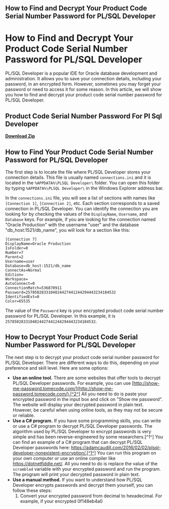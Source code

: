 ## How to Find and Decrypt Your Product Code Serial Number Password for PL/SQL Developer

  
# How to Find and Decrypt Your Product Code Serial Number Password for PL/SQL Developer
 
PL/SQL Developer is a popular IDE for Oracle database development and administration. It allows you to save your connection details, including your password, in an encrypted form. However, sometimes you may forget your password or need to access it for some reason. In this article, we will show you how to find and decrypt your product code serial number password for PL/SQL Developer.
 
## Product Code Serial Number Password For Pl Sql Developer


[**Download Zip**](https://www.google.com/url?q=https%3A%2F%2Furlgoal.com%2F2tL8zM&sa=D&sntz=1&usg=AOvVaw0UTEXGpWLRBD_1mWzDh3V-)

 
## How to Find Your Product Code Serial Number Password for PL/SQL Developer
 
The first step is to locate the file where PL/SQL Developer stores your connection details. This file is usually named `connections.ini` and it is located in the `%APPDATA%\PLSQL Developer\` folder. You can open this folder by typing `%APPDATA%\PLSQL Developer\` in the Windows Explorer address bar.
 
In the `connections.ini` file, you will see a list of sections with names like `[Connection 1]`, `[Connection 2]`, etc. Each section corresponds to a saved connection in PL/SQL Developer. You can identify the connection you are looking for by checking the values of the `DisplayName`, `Username`, and `Database` keys. For example, if you are looking for the connection named "Oracle Production" with the username "user" and the database "db\_host:1521/db\_name", you will look for a section like this:

    [Connection 7]
    DisplayName=Oracle Production
    IsFolder=0
    Number=7
    Parent=2
    Username=user
    Database=db_host:1521/db_name
    ConnectAs=Normal
    Edition=
    Workspace=
    AutoConnect=0
    ConnectionMatch=536870911
    Password=2578502833104824427441244294443234184532
    IdentifiedExt=0
    Color=65535

The value of the `Password` key is your encrypted product code serial number password for PL/SQL Developer. In this example, it is `2578502833104824427441244294443234184532`.
 
## How to Decrypt Your Product Code Serial Number Password for PL/SQL Developer
 
The next step is to decrypt your product code serial number password for PL/SQL Developer. There are different ways to do this, depending on your preference and skill level. Here are some options:
 
- **Use an online tool.** There are some websites that offer tools to decrypt PL/SQL Developer passwords. For example, you can use [http://show-me-password.tomecode.com/](http://show-me-password.tomecode.com/).[^2^] All you need to do is paste your encrypted password in the input box and click on "Show me password". The website will display your decrypted password in plain text. However, be careful when using online tools, as they may not be secure or reliable.
- **Use a C# program.** If you have some programming skills, you can write or use a C# program to decrypt PL/SQL Developer passwords. The algorithm used by PL/SQL Developer to encrypt passwords is very simple and has been reverse-engineered by some researchers.[^1^] You can find an example of a C# program that can decrypt PL/SQL Developer passwords here: https://adamcaudill.com/2016/02/02/plsql-developer-nonexistent-encryption/.[^1^] You can run this program on your own computer or use an online compiler like https://dotnetfiddle.net/. All you need to do is replace the value of the `scrambled` variable with your encrypted password and run the program. The program will print your decrypted password in plain text.
- **Use a manual method.** If you want to understand how PL/SQL Developer encrypts passwords and decrypt them yourself, you can follow these steps:
    1. Convert your encrypted password from decimal to hexadecimal. For example, if your encrypted 0f148eb4a0
